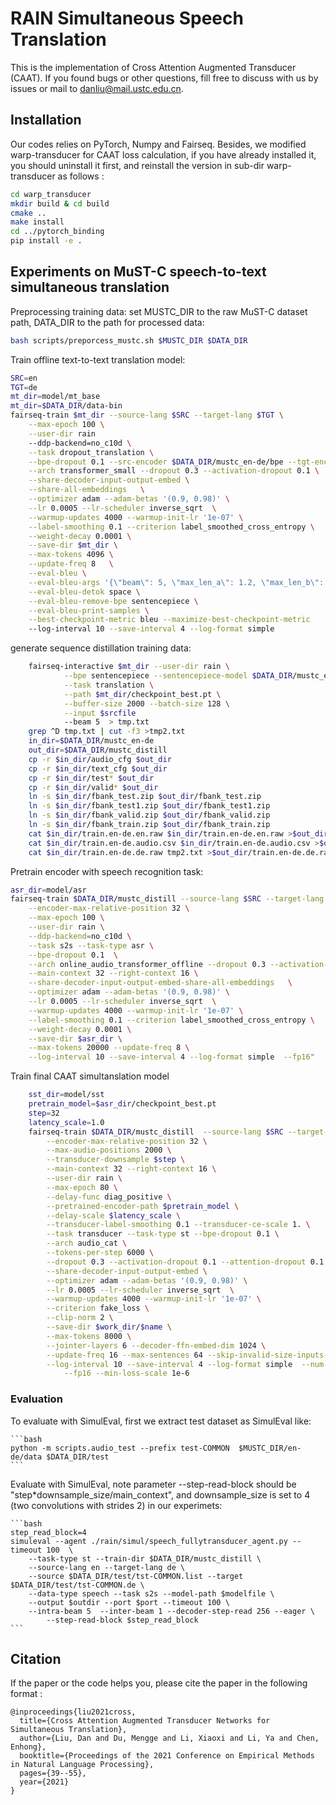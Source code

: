 # RAIN Simultaneous Speech Translation
This is the implementation of Cross Attention Augmented Transducer (CAAT). If you found bugs or other questions, fill free to discuss with us by issues or mail to danliu@mail.ustc.edu.cn.

<!-- ## Origin of the package name "rain"
 Don't be confused, it just a typo on "TRAIN". -->


## Installation
Our codes relies on PyTorch, Numpy and Fairseq. Besides, we modified warp-transducer for CAAT loss calculation, if you have already installed it, you should uninstall it first, and reinstall the version in sub-dir warp-transducer as follows :

```bash
cd warp_transducer
mkdir build & cd build
cmake ..
make install
cd ../pytorch_binding
pip install -e .
```

## Experiments on MuST-C speech-to-text simultaneous translation

Preprocessing training data: set MUSTC_DIR to the raw MuST-C dataset path,  DATA_DIR to the path for processed data:

```bash
bash scripts/preporcess_mustc.sh $MUSTC_DIR $DATA_DIR
```
Train offline text-to-text translation model:
```bash
SRC=en
TGT=de
mt_dir=model/mt_base
mt_dir=$DATA_DIR/data-bin
fairseq-train $mt_dir --source-lang $SRC --target-lang $TGT \
    --max-epoch 100 \
    --user-dir rain
    --ddp-backend=no_c10d \
    --task dropout_translation \
    --bpe-dropout 0.1 --src-encoder $DATA_DIR/mustc_en-de/bpe --tgt-encoder $DATA_DIR/mustc_en-de/bpe \
    --arch transformer_small --dropout 0.3 --activation-dropout 0.1 \
    --share-decoder-input-output-embed \
    --share-all-embeddings   \
    --optimizer adam --adam-betas '(0.9, 0.98)' \
    --lr 0.0005 --lr-scheduler inverse_sqrt  \
    --warmup-updates 4000 --warmup-init-lr '1e-07' \
    --label-smoothing 0.1 --criterion label_smoothed_cross_entropy \
    --weight-decay 0.0001 \
    --save-dir $mt_dir \
    --max-tokens 4096 \
    --update-freq 8   \
    --eval-bleu \
    --eval-bleu-args '{\"beam\": 5, \"max_len_a\": 1.2, \"max_len_b\": 10}' \
    --eval-bleu-detok space \
    --eval-bleu-remove-bpe sentencepiece \
    --eval-bleu-print-samples \
    --best-checkpoint-metric bleu --maximize-best-checkpoint-metric
    --log-interval 10 --save-interval 4 --log-format simple 
```
generate sequence distillation training data:
```bash
    fairseq-interactive $mt_dir --user-dir rain \
            --bpe sentencepiece --sentencepiece-model $DATA_DIR/mustc_en-de/text_cfg/bpe.model \
            --task translation \
            --path $mt_dir/checkpoint_best.pt \
            --buffer-size 2000 --batch-size 128 \
            --input $srcfile
            --beam 5  > tmp.txt
    grep ^D tmp.txt | cut -f3 >tmp2.txt
    in_dir=$DATA_DIR/mustc_en-de
    out_dir=$DATA_DIR/mustc_distill
    cp -r $in_dir/audio_cfg $out_dir
    cp -r $in_dir/text_cfg $out_dir
    cp -r $in_dir/test* $out_dir
    cp -r $in_dir/valid* $out_dir
    ln -s $in_dir/fbank_test.zip $out_dir/fbank_test.zip
    ln -s $in_dir/fbank_test1.zip $out_dir/fbank_test1.zip
    ln -s $in_dir/fbank_valid.zip $out_dir/fbank_valid.zip
    ln -s $in_dir/fbank_train.zip $out_dir/fbank_train.zip
    cat $in_dir/train.en-de.en.raw $in_dir/train.en-de.en.raw >$out_dir/train.en-de.en.raw
    cat $in_dir/train.en-de.audio.csv $in_dir/train.en-de.audio.csv >$out_dir/train.en-de.audio.csv
    cat $in_dir/train.en-de.de.raw tmp2.txt >$out_dir/train.en-de.de.raw
```
Pretrain encoder with speech recognition task:
```bash
asr_dir=model/asr
fairseq-train $DATA_DIR/mustc_distill --source-lang $SRC --target-lang $TGT \
    --encoder-max-relative-position 32 \
    --max-epoch 100 \
    --user-dir rain \
    --ddp-backend=no_c10d \
    --task s2s --task-type asr \
    --bpe-dropout 0.1  \
    --arch online_audio_transformer_offline --dropout 0.3 --activation-dropout 0.1 \
    --main-context 32 --right-context 16 \
    --share-decoder-input-output-embed-share-all-embeddings   \
    --optimizer adam --adam-betas '(0.9, 0.98)' \
    --lr 0.0005 --lr-scheduler inverse_sqrt  \
    --warmup-updates 4000 --warmup-init-lr '1e-07' \
    --label-smoothing 0.1 --criterion label_smoothed_cross_entropy \
    --weight-decay 0.0001 \
    --save-dir $asr_dir \
    --max-tokens 20000 --update-freq 8 \
    --log-interval 10 --save-interval 4 --log-format simple  --fp16"
```
Train final CAAT simultanslation model
```bash
    sst_dir=model/sst
    pretrain_model=$asr_dir/checkpoint_best.pt
    step=32
    latency_scale=1.0
    fairseq-train $DATA_DIR/mustc_distill  --source-lang $SRC --target-lang $TGT \
		--encoder-max-relative-position 32 \
        --max-audio-positions 2000 \
		--transducer-downsample $step \
		--main-context 32 --right-context 16 \
		--user-dir rain \
		--max-epoch 80 \
		--delay-func diag_positive \
		--pretrained-encoder-path $pretrain_model \
		--delay-scale $latency_scale \
		--transducer-label-smoothing 0.1 --transducer-ce-scale 1. \
		--task transducer --task-type st --bpe-dropout 0.1 \
		--arch audio_cat \
		--tokens-per-step 6000 \
		--dropout 0.3 --activation-dropout 0.1 --attention-dropout 0.1 \
		--share-decoder-input-output-embed \
		--optimizer adam --adam-betas '(0.9, 0.98)' \
		--lr 0.0005 --lr-scheduler inverse_sqrt  \
		--warmup-updates 4000 --warmup-init-lr '1e-07' \
		--criterion fake_loss \
		--clip-norm 2 \
		--save-dir $work_dir/$name \
		--max-tokens 8000 \
		--jointer-layers 6 --decoder-ffn-embed-dim 1024 \
		--update-freq 16 --max-sentences 64 --skip-invalid-size-inputs-valid-test \
		--log-interval 10 --save-interval 4 --log-format simple  --num-workers 2 \
			--fp16 --min-loss-scale 1e-6
```
### Evaluation
To evaluate with SimulEval, first we extract test dataset as SimulEval like:

    ```bash
    python -m scripts.audio_test --prefix test-COMMON  $MUSTC_DIR/en-de/data $DATA_DIR/test
    ```

Evaluate with SimulEval, note parameter --step-read-block should be "step*downsample_size/main_context", and downsample_size is set to 4 (two convolutions with strides 2) in our experimets:

    ```bash
    step_read_block=4
    simuleval --agent ./rain/simul/speech_fullytransducer_agent.py --timeout 100  \
		--task-type st --train-dir $DATA_DIR/mustc_distill \
		--source-lang en --target-lang de \
		--source $DATA_DIR/test/tst-COMMON.list --target $DATA_DIR/test/tst-COMMON.de \
		--data-type speech --task s2s --model-path $modelfile \
		--output $outdir --port $port --timeout 100 \
		--intra-beam 5  --inter-beam 1 --decoder-step-read 256 --eager \
			--step-read-block $step_read_block
    ```

## Citation
If the paper or the code helps you, please cite the paper in the following format :
```
@inproceedings{liu2021cross,
  title={Cross Attention Augmented Transducer Networks for Simultaneous Translation},
  author={Liu, Dan and Du, Mengge and Li, Xiaoxi and Li, Ya and Chen, Enhong},
  booktitle={Proceedings of the 2021 Conference on Empirical Methods in Natural Language Processing},
  pages={39--55},
  year={2021}
}
```